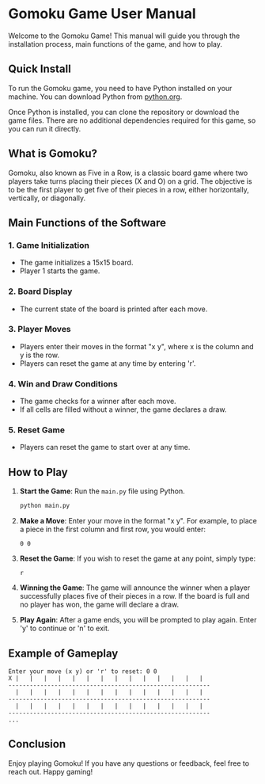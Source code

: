 # Gomoku Game User Manual

Welcome to the Gomoku Game! This manual will guide you through the installation process, main functions of the game, and how to play.

## Quick Install

To run the Gomoku game, you need to have Python installed on your machine. You can download Python from [python.org](https://www.python.org/downloads/).

Once Python is installed, you can clone the repository or download the game files. There are no additional dependencies required for this game, so you can run it directly.

## What is Gomoku?

Gomoku, also known as Five in a Row, is a classic board game where two players take turns placing their pieces (X and O) on a grid. The objective is to be the first player to get five of their pieces in a row, either horizontally, vertically, or diagonally.

## Main Functions of the Software

### 1. Game Initialization
- The game initializes a 15x15 board.
- Player 1 starts the game.

### 2. Board Display
- The current state of the board is printed after each move.

### 3. Player Moves
- Players enter their moves in the format "x y", where x is the column and y is the row.
- Players can reset the game at any time by entering 'r'.

### 4. Win and Draw Conditions
- The game checks for a winner after each move.
- If all cells are filled without a winner, the game declares a draw.

### 5. Reset Game
- Players can reset the game to start over at any time.

## How to Play

1. **Start the Game**: Run the `main.py` file using Python.
   ```bash
   python main.py
   ```

2. **Make a Move**: Enter your move in the format "x y". For example, to place a piece in the first column and first row, you would enter:
   ```
   0 0
   ```

3. **Reset the Game**: If you wish to reset the game at any point, simply type:
   ```
   r
   ```

4. **Winning the Game**: The game will announce the winner when a player successfully places five of their pieces in a row. If the board is full and no player has won, the game will declare a draw.

5. **Play Again**: After a game ends, you will be prompted to play again. Enter 'y' to continue or 'n' to exit.

## Example of Gameplay

```
Enter your move (x y) or 'r' to reset: 0 0
X |   |   |   |   |   |   |   |   |   |   |   |   |   |  
---------------------------------------------------------
  |   |   |   |   |   |   |   |   |   |   |   |   |   |  
---------------------------------------------------------
  |   |   |   |   |   |   |   |   |   |   |   |   |   |  
---------------------------------------------------------
...
```

## Conclusion

Enjoy playing Gomoku! If you have any questions or feedback, feel free to reach out. Happy gaming!